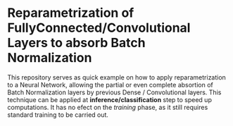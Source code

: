 # Reparametrization of FullyConnected/Convolutional Layers to absorb Batch Normalization
This repository serves as quick example on how to apply reparametrization to a Neural Network, allowing the partial or even complete absortion of Batch Normalization layers by previous Dense / Convolutional layers. This technique can be applied at **inference/classification** step to speed up computations. It has no efect on the *training* phase, as it still requires standard training to be carried out.
